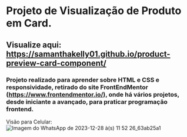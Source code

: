 # Projeto de Visualização de Produto em Card.
## Visualize aqui: https://samanthakelly01.github.io/product-preview-card-component/
### Projeto realizado para aprender sobre HTML e CSS e responsividade, retirado do site FrontEndMentor (https://www.frontendmentor.io/), onde há vários projetos, desde iniciante a avançado, para praticar programação frontend.


Visão para Celular:
![Imagem do WhatsApp de 2023-12-28 à(s) 11 52 26_63ab25a1](https://github.com/SamanthaKelly01/product-preview-card-component/assets/108768145/3dee9097-4fed-4c86-ac6f-dc964f8ee48d)
